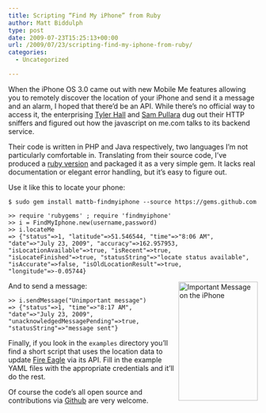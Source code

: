 ```yaml
---
title: Scripting “Find My iPhone” from Ruby
author: Matt Biddulph
type: post
date: 2009-07-23T15:25:13+00:00
url: /2009/07/23/scripting-find-my-iphone-from-ruby/
categories:
  - Uncategorized

---
```

When the iPhone OS 3.0 came out with new Mobile Me features allowing you to remotely discover the location of your iPhone and send it a message and an alarm, I hoped that there&#8217;d be an API. While there&#8217;s no official way to access it, the enterprising [Tyler Hall][1] and [Sam Pullara][2] dug out their HTTP sniffers and figured out how the javascript on me.com talks to its backend service.

Their code is written in PHP and Java respectively, two languages I&#8217;m not particularly comfortable in. Translating from their source code, I&#8217;ve produced a [ruby version][3] and packaged it as a very simple gem. It lacks real documentation or elegant error handling, but it&#8217;s easy to figure out.

Use it like this to locate your phone:

`$ sudo gem install mattb-findmyiphone --source https://gems.github.com`

`>> require 'rubygems' ; require 'findmyiphone'`  
`>> i = FindMyIphone.new(username,password)`  
`>> i.locateMe`  
`=> {"status"=>1, "latitude"=>51.546544, "time"=>"8:06 AM", "date"=>"July 23, 2009", "accuracy"=>162.957953, "isLocationAvailable"=>true, "isRecent"=>true, "isLocateFinished"=>true, "statusString"=>"locate status available", "isAccurate"=>false, "isOldLocationResult"=>true, "longitude"=>-0.05744}`

<img style="float:right" src="https://www.hackdiary.com/misc/iphone_important_message.png" alt="Important Message on the iPhone" width="160" height="240" /> And to send a message:

`>> i.sendMessage("Unimportant message")`  
`=> {"status"=>1, "time"=>"8:17 AM", "date"=>"July 23, 2009", "unacknowledgedMessagePending"=>true, "statusString"=>"message sent"}`

Finally, if you look in the `examples` directory you&#8217;ll find a short script that uses the location data to update [Fire Eagle][4] via its API. Fill in the example YAML files with the appropriate credentials and it&#8217;ll do the rest.

Of course the code&#8217;s all open source and contributions via [Github][3] are very welcome.

 [1]: https://clickontyler.com/blog/2009/06/sosumi-a-mobileme-scraper/
 [2]: https://www.javarants.com/2009/07/03/creating-a-json-web-service-api-for-find-my-iphone/
 [3]: https://github.com/mattb/findmyiphone/tree/master
 [4]: https://fireeagle.yahoo.net